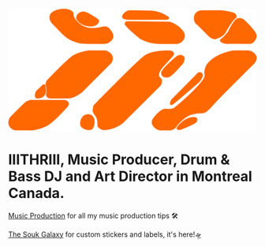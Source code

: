 
![image](images/iii_orange_organic.png)

# IIITHRIII, Music Producer, Drum & Bass DJ and Art Director in Montreal Canada.

[Music Production](/musicproduction/) for all my music production tips 🛠️

[The Souk Galaxy](/thesoukgalaxy/) for custom stickers and labels, it's here!🛸



